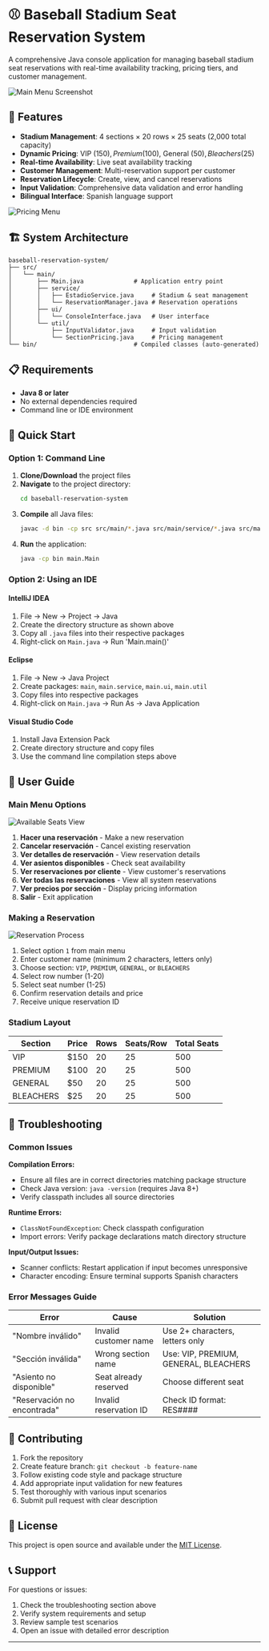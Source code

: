 # ⚾ Baseball Stadium Seat Reservation System

A comprehensive Java console application for managing baseball stadium seat reservations with real-time availability tracking, pricing tiers, and customer management.

![Main Menu Screenshot](images/main-menu.png)

## 🌟 Features

- **Stadium Management**: 4 sections × 20 rows × 25 seats (2,000 total capacity)
- **Dynamic Pricing**: VIP ($150), Premium ($100), General ($50), Bleachers ($25)
- **Real-time Availability**: Live seat availability tracking
- **Customer Management**: Multi-reservation support per customer
- **Reservation Lifecycle**: Create, view, and cancel reservations
- **Input Validation**: Comprehensive data validation and error handling
- **Bilingual Interface**: Spanish language support

![Pricing Menu](images/pricing-menu.png)

## 🏗️ System Architecture

```
baseball-reservation-system/
├── src/
│   └── main/
│       ├── Main.java              # Application entry point
│       ├── service/
│       │   ├── EstadioService.java     # Stadium & seat management
│       │   └── ReservationManager.java # Reservation operations
│       ├── ui/
│       │   └── ConsoleInterface.java   # User interface
│       └── util/
│           ├── InputValidator.java     # Input validation
│           └── SectionPricing.java     # Pricing management
└── bin/                           # Compiled classes (auto-generated)
```

## 📋 Requirements

- **Java 8 or later**
- No external dependencies required
- Command line or IDE environment

## 🚀 Quick Start

### Option 1: Command Line

1. **Clone/Download** the project files
2. **Navigate** to the project directory:
   ```bash
   cd baseball-reservation-system
   ```
3. **Compile** all Java files:
   ```bash
   javac -d bin -cp src src/main/*.java src/main/service/*.java src/main/ui/*.java src/main/util/*.java
   ```
4. **Run** the application:
   ```bash
   java -cp bin main.Main
   ```

### Option 2: Using an IDE

#### IntelliJ IDEA
1. File → New → Project → Java
2. Create the directory structure as shown above
3. Copy all `.java` files into their respective packages
4. Right-click on `Main.java` → Run 'Main.main()'

#### Eclipse
1. File → New → Java Project
2. Create packages: `main`, `main.service`, `main.ui`, `main.util`
3. Copy files into respective packages
4. Right-click on `Main.java` → Run As → Java Application

#### Visual Studio Code
1. Install Java Extension Pack
2. Create directory structure and copy files
3. Use the command line compilation steps above

## 📖 User Guide

### Main Menu Options

![Available Seats View](images/available-seats.png)

1. **Hacer una reservación** - Make a new reservation
2. **Cancelar reservación** - Cancel existing reservation
3. **Ver detalles de reservación** - View reservation details
4. **Ver asientos disponibles** - Check seat availability
5. **Ver reservaciones por cliente** - View customer's reservations
6. **Ver todas las reservaciones** - View all system reservations
7. **Ver precios por sección** - Display pricing information
8. **Salir** - Exit application

### Making a Reservation

![Reservation Process](images/reservation-process.png)

1. Select option `1` from main menu
2. Enter customer name (minimum 2 characters, letters only)
3. Choose section: `VIP`, `PREMIUM`, `GENERAL`, or `BLEACHERS`
4. Select row number (1-20)
5. Select seat number (1-25)
6. Confirm reservation details and price
7. Receive unique reservation ID

### Stadium Layout

| Section   | Price  | Rows | Seats/Row | Total Seats |
|-----------|--------|------|-----------|-------------|
| VIP       | $150   | 20   | 25        | 500         |
| PREMIUM   | $100   | 20   | 25        | 500         |
| GENERAL   | $50    | 20   | 25        | 500         |
| BLEACHERS | $25    | 20   | 25        | 500         |


## 🐛 Troubleshooting

### Common Issues

**Compilation Errors:**
- Ensure all files are in correct directories matching package structure
- Check Java version: `java -version` (requires Java 8+)
- Verify classpath includes all source directories

**Runtime Errors:**
- `ClassNotFoundException`: Check classpath configuration
- Import errors: Verify package declarations match directory structure

**Input/Output Issues:**
- Scanner conflicts: Restart application if input becomes unresponsive
- Character encoding: Ensure terminal supports Spanish characters

### Error Messages Guide

| Error | Cause | Solution |
|-------|-------|----------|
| "Nombre inválido" | Invalid customer name | Use 2+ characters, letters only |
| "Sección inválida" | Wrong section name | Use: VIP, PREMIUM, GENERAL, BLEACHERS |
| "Asiento no disponible" | Seat already reserved | Choose different seat |
| "Reservación no encontrada" | Invalid reservation ID | Check ID format: RES#### |

## 🤝 Contributing

1. Fork the repository
2. Create feature branch: `git checkout -b feature-name`
3. Follow existing code style and package structure
4. Add appropriate input validation for new features
5. Test thoroughly with various input scenarios
6. Submit pull request with clear description

## 📝 License

This project is open source and available under the [MIT License](LICENSE).

## 📞 Support

For questions or issues:
1. Check the troubleshooting section above
2. Verify system requirements and setup
3. Review sample test scenarios
4. Open an issue with detailed error description

---
